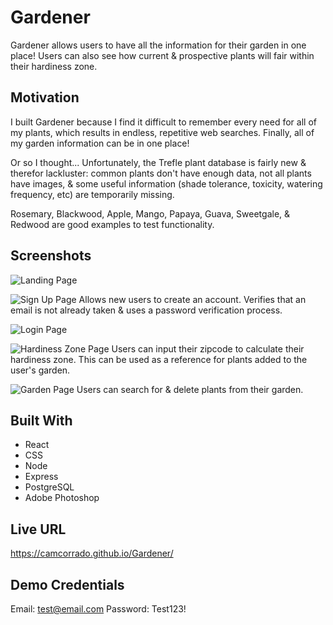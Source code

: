 # Gardener

Gardener allows users to have all the information for their garden in one place! Users can also see how current & prospective plants will fair within their hardiness zone.

## Motivation

I built Gardener because I find it difficult to remember every need for all of my plants, which results in endless, repetitive web searches. Finally, all of my garden information can be in one place!

Or so I thought... Unfortunately, the Trefle plant database is fairly new & therefor lackluster: common plants don't have enough data, not all plants have images, & some useful information (shade tolerance, toxicity, watering frequency, etc) are temporarily missing.

Rosemary, Blackwood, Apple, Mango, Papaya, Guava, Sweetgale, & Redwood are good examples to test functionality.

## Screenshots

![Landing Page](https://imgur.com/2zFWJiu.png)

![Sign Up Page](https://imgur.com/DqipbTu.png)
Allows new users to create an account. Verifies that an email is not already taken & uses a password verification process.

![Login Page](https://imgur.com/trhnL2H.png)

![Hardiness Zone Page](https://imgur.com/f6O6Nzn.png)
Users can input their zipcode to calculate their hardiness zone. This can be used as a reference for plants added to the user's garden.

![Garden Page](https://imgur.com/j6c9AEQ.png)
Users can search for & delete plants from their garden.

## Built With

- React
- CSS
- Node
- Express
- PostgreSQL
- Adobe Photoshop

## Live URL

https://camcorrado.github.io/Gardener/

## Demo Credentials

Email: test@email.com
Password: Test123!
